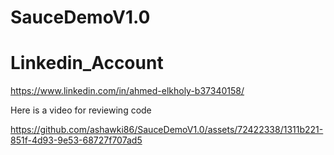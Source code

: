 # SauceDemoV1.0


# Linkedin_Account 

https://www.linkedin.com/in/ahmed-elkholy-b37340158/

Here is a video for reviewing code 

https://github.com/ashawki86/SauceDemoV1.0/assets/72422338/1311b221-851f-4d93-9e53-68727f707ad5

